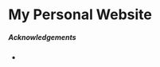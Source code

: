 # My Personal Website

##### Acknowledgements

- [something]: https://github.com/destefanis	"awww"

  ​